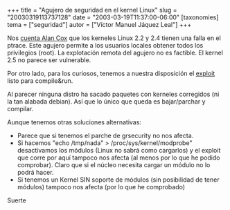 +++
title = "Agujero de seguridad en el kernel Linux"
slug = "20030319113737128"
date = "2003-03-19T11:37:00-06:00"
[taxonomies]
tema = ["seguridad"]
autor = ["Víctor Manuel Jáquez Leal"]
+++

Nos [cuenta Alan
Cox](http://www.spinics.net/lists/kernel/msg162986.html) que los
kerneles Linux 2.2 y 2.4 tienen una falla en el ptrace. Este agujero
permite a los usuarios locales obtener todos los privilegios (root). La
explotación remota del agujero no es factible. El kernel 2.5 no parece
ser vulnerable.

<!-- more -->
Por otro lado, para los curiosos, tenemos a nuestra disposición el
[exploit](http://isec.pl/cliph/isec-ptrace-kmod-exploit.c) listo para
compile&run.

Al parecer ninguna distro ha sacado paquetes con kerneles corregidos (ni
la tan alabada debian). Así que lo único que queda es bajar/parchar y
compilar.

Aunque tenemos otras soluciones alternativas:

- Parece que si tenemos el parche de grsecurity no nos afecta.
- Si hacemos "echo /tmp/nada" \> /proc/sys/kernel/modprobe"
    desactivamos los módulos (Linux no sabrá como cargarlos) y el
    exploit que corre por aquí tampoco nos afecta (al menos por lo que
    he podido comprobar). Claro que si el núcleo necesita cargar un
    módulo no lo podrá hacer.
- Si tenemos un Kernel SIN soporte de módulos (sin posibilidad de
    tener módulos) tampoco nos afecta (por lo que he comprobado)

Suerte
